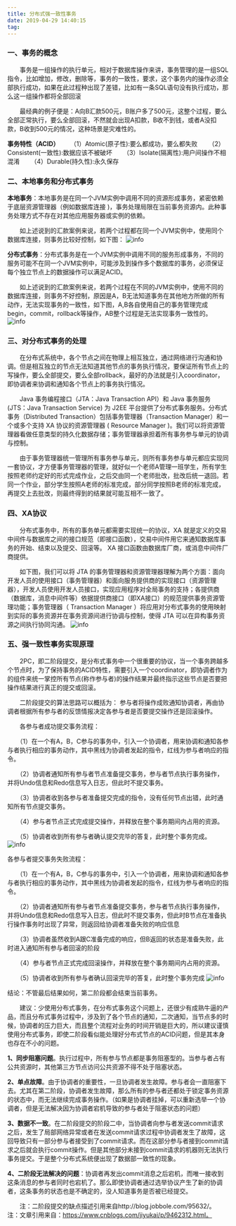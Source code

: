 ```yaml
---
title: 分布式强一致性事务
date: 2019-04-29 14:40:15
tag:
---
```


### 一、事务的概念

　　事务是一组操作的执行单元，相对于数据库操作来讲，事务管理的是一组SQL指令，比如增加，修改，删除等，事务的一致性，要求，这个事务内的操作必须全部执行成功，如果在此过程种出现了差错，比如有一条SQL语句没有执行成功，那么这一组操作都将全部回滚

　　最经典的例子便是：A向B汇款500元，B账户多了500元，这整个过程，要么全部正常执行，要么全部回滚，不然就会出现A扣款，B收不到钱，或者A没扣款，B收到500元的情况，这种场景是灾难性的。

**事务特性（ACID）** 
　　（1）Atomic(原子性):要么都成功，要么都失败
　　（2）Consistent(一致性):数据应该不被破坏 
　　（3）Isolate(隔离性):用户间操作不相混淆
　　（4）Durable(持久性):永久保存 

### 二、本地事务和分布式事务

**本地事务**：本地事务是在同一个JVM实例中调用不同的资源形成事务，紧密依赖于底层资源管理器（例如数据库连接 )，事务处理局限在当前事务资源内。此种事务处理方式不存在对其他应用服务器或实例的依赖。

　　如上述说到的汇款案例来说，若两个过程都在同一个JVM实例中，使用同个数据库连接，则事务比较好控制，如下图：
![info](1.jpg)

**分布式事务**：分布式事务是在一个JVM实例中调用不同的服务形成事务，不同的服务可能不在同一个JVM实例中，可能涉及到操作多个数据库的事务，必须保证每个独立节点上的数据操作可以满足ACID。

　　如上述说到的汇款案例来说，若两个过程在不同的JVM实例中，使用不同的数据库连接，则事务不好控制，原因是A，B无法知道事务在其他地方所做的所有动作，无法实现事务的一致性，如下图，A,B各自使用自己的事务管理完成begin，commit，rollback等操作，AB整个过程是无法实现事务一致性的。
![info](2.jpg)

### 三、对分布式事务的处理

　　在分布式系统中，各个节点之间在物理上相互独立，通过网络进行沟通和协调。但是相互独立的节点无法知道其他节点的事务执行情况，要保证所有节点上的写操作，要么全部提交，要么全部rollback，最好的办法就是引入coordinator，即协调者来协调和通知各个节点上的事务执行情况。

　　Java 事务编程接口（JTA：Java Transaction API）和 Java 事务服务 (JTS：Java Transaction Service) 为 J2EE 平台提供了分布式事务服务。分布式事务（Distributed Transaction）包括事务管理器（Transaction Manager）和一个或多个支持 XA 协议的资源管理器 ( Resource Manager )。我们可以将资源管理器看做任意类型的持久化数据存储；事务管理器承担着所有事务参与单元的协调与控制。

　　由于事务管理器统一管理所有事务参与单元，则所有事务参与单元都应实现同一套协议，才方便事务管理器的管理，就好似一个老师A管理一班学生，所有学生按照老师约定好的形式完成作业，之后交由同一个老师批改，批改后统一退回。若同一个作业，部分学生按照A老师的标准完成，部分同学按照B老师的标准完成，再提交上去批改，则最终得到的结果就可能互相不一致了。


### 四、XA协议

　　分布式事务中，所有的事务单元都需要实现统一的协议，XA 就是定义的交易中间件与数据库之间的接口规范（即接口函数），交易中间件用它来通知数据库事务的开始、结束以及提交、回滚等。 XA 接口函数由数据库厂商，或消息中间件厂商提供。

　　如下图，我们可以将 JTA 的事务管理器和资源管理器理解为两个方面：面向开发人员的使用接口（事务管理器）和面向服务提供商的实现接口（资源管理器），开发人员使用开发人员接口，实现应用程序对全局事务的支持；各提供商（数据库，消息中间件等）依据提供商接口（即XA接口）的规范提供事务资源管理功能；事务管理器（ Transaction Manager ）将应用对分布式事务的使用映射到实际的事务资源并在事务资源间进行协调与控制，使得 JTA 可以在异构事务资源之间执行协同沟通。
![info](3.jpg)

### 五、强一致性事务实现原理

　　2PC，即二阶段提交，是分布式事务中一个很重要的协议，当一个事务跨越多个节点时，为了保持事务的ACID特性，需要引入一个coordinator，即协调者作为的组件来统一掌控所有节点(称作参与者)的操作结果并最终指示这些节点是否要把操作结果进行真正的提交或回滚。

　　二阶段提交的算法思路可以概括为： 参与者将操作成败通知协调者，再由协调者根据所有参与者的反馈情报决定各参与者是否要提交操作还是回滚操作。

　　各参与者成功提交事务流程：

　　（1）在一个有A，B，C参与的事务中，引入一个协调者，用来协调和通知各参与者执行相应的事务动作，其中黑线为协调者发起的指令，红线为参与者响应的指令。

　　（2）协调者通知所有参与者节点准备提交事务，参与者节点执行事务操作，并将Undo信息和Redo信息写入日志，但此时不提交事务。

　　（3）协调者收到各参与者准备提交完成的指令，没有任何节点出错，此时通知所有节点提交事务。

　　（4）参与者节点正式完成提交操作，并释放在整个事务期间内占用的资源。

　　（5）协调者收到所有参与者确认提交完毕的答复，此时整个事务完成。
![info](4.jpg)

各参与者提交事务失败流程：

　　（1）在一个有A，B，C参与的事务中，引入一个协调者，用来协调和通知各参与者执行相应的事务动作，其中黑线为协调者发起的指令，红线为参与者响应的指令。

　　（2）协调者通知所有参与者节点准备提交事务，参与者节点执行事务操作，并将Undo信息和Redo信息写入日志，但此时不提交事务，但此时B节点在准备执行操作事务时出现了异常，则返回给协调者准备失败的响应信息

　　（3）协调者虽然收到A跟C准备完成的响应，但B返回的状态是准备失败，此时进入通知所有参与者回滚的阶段

　　（4）参与者节点正式完成回滚操作，并释放在整个事务期间内占用的资源。

　　（5）协调者收到所有参与者确认回滚完毕的答复，此时整个事务完成
![info](5.jpg)

结论：不管最后结果如何，第二阶段都会结束当前事务。

　　建议：少使用分布式事务，在分布式事务这个问题上，还很少有成熟牛逼的产品，而且分布式事务过程中，涉及到了各个节点的通知，二次通知，当节点多的时候，协调者的压力巨大，而且整个流程对业务的时间开销是巨大的，所以建议谨慎使用分布式事务，即使二阶段看似能处理好分布式节点的ACID问题，但是其本身也存在不小的问题。　

**1、同步阻塞问题**。执行过程中，所有参与节点都是事务阻塞型的。当参与者占有公共资源时，其他第三方节点访问公共资源不得不处于阻塞状态。

**2、单点故障**。由于协调者的重要性，一旦协调者发生故障。参与者会一直阻塞下去。尤其在第二阶段，协调者发生故障，那么所有的参与者还都处于锁定事务资源的状态中，而无法继续完成事务操作。（如果是协调者挂掉，可以重新选举一个协调者，但是无法解决因为协调者宕机导致的参与者处于阻塞状态的问题）

**3、数据不一致**。在二阶段提交的阶段二中，当协调者向参与者发送commit请求之后，发生了局部网络异常或者在发送commit请求过程中协调者发生了故障，这回导致只有一部分参与者接受到了commit请求。而在这部分参与者接到commit请求之后就会执行commit操作。但是其他部分未接到commit请求的机器则无法执行事务提交。于是整个分布式系统便出现了数据部一致性的现象。

**4、二阶段无法解决的问题**：协调者再发出commit消息之后宕机，而唯一接收到这条消息的参与者同时也宕机了。那么即使协调者通过选举协议产生了新的协调者，这条事务的状态也是不确定的，没人知道事务是否被已经提交。

　　注：二阶段提交的缺点描述引用来自http://blog.jobbole.com/95632/。
    注：文章引用来自：https://www.cnblogs.com/jiyukai/p/9462312.html。